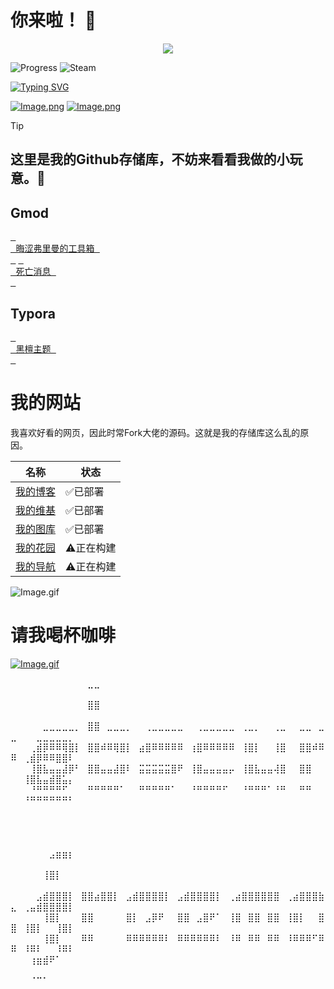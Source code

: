 # 你来啦！ 👋

<p align="center">
  <a href="https://skillicons.dev">
    <img src="https://skillicons.dev/icons?i=ps,pr,ae,ai,md,github,vscode,lua,discord" />
  </a>
</p>

![Progress](https://progress-bar.dev/91/?title=年计划)
![Steam](https://img.shields.io/badge/Steam-000000.svg?logo=steam&logoColor=white)

[![Typing SVG](https://readme-typing-svg.demolab.com?font=ZCOOL+KuaiLe&pause=1000&color=b4e419&random=false&width=435&lines=这里是晦涩弗里曼！;看看我制作的项目吧！)](https://git.io/typing-svg)

[![Image.png](https://obscureimage.netlify.app/button/button_bilibili.png)](https://space.bilibili.com/523837807)
[![Image.png](https://obscureimage.netlify.app/button/button_workshop.png)](https://steamcommunity.com/id/obscurefreeman/myworkshopfiles/)

> [!TIP]
> ## 这里是我的Github存储库，不妨来看看我做的小玩意。🎉

## Gmod

[<kbd> <br> 晦涩弗里曼的工具箱 <br> </kbd>][Link1]
[<kbd> <br> 死亡消息 <br> </kbd>][Link2]

<!--
[晦涩弗里曼的工具箱](https://github.com/obscurefreeman/oftoolkit_v2)
[死亡消息](https://github.com/obscurefreeman/death_message)
[黑檀主题](https://github.com/obscurefreeman/typora_theme_ebony)
![Image.gif](https://obscureimage.netlify.app/gif/valveloading.gif)
-->

## Typora

[<kbd> <br> 黑檀主题 <br> </kbd>][Link3]


# 我的网站

我喜欢好看的网页，因此时常Fork大佬的源码。这就是我的存储库这么乱的原因。

| 名称                                            | 状态      |
| ----------------------------------------------- | --------- |
| [我的博客](https://obscurefreeman.netlify.app/) | ✅已部署   |
| [我的维基](https://sourcewiki.netlify.app/)     | ✅已部署   |
| [我的图库](https://obscureimage.netlify.app/)   | ✅已部署   |
| [我的花园](https://obscuregarden.netlify.app/)  | ⚠️正在构建 |
| [我的导航](https://obscurenav.netlify.app/)     | ⚠️正在构建 |

![Image.gif](https://obscureimage.netlify.app/gif/valveloading.gif)

[Link1]: https://github.com/obscurefreeman/oftoolkit_v2
[Link2]: https://github.com/obscurefreeman/death_message
[Link3]: https://github.com/obscurefreeman/typora_theme_ebony

# 请我喝杯咖啡
[![Image.gif](https://cdn.pixabay.com/animation/2023/01/28/23/08/23-08-38-499_512.gif)](https://afdian.net/a/obscurefreeman)

⠀⠀⠀⠀⠀⠀⠀⠀⠀⠀⠀⠀⣀⣀⠀⠀⠀⠀⠀⠀⠀⠀⠀⠀⠀⠀⠀⠀⠀⠀⠀⠀⠀⠀⠀⠀⠀⠀⠀⠀⠀⠀⠀⠀⠀⠀⠀⠀⠀⠀⠀⠀⠀⠀⠀⠀⠀⠀⠀⠀⠀⠀
⠀⠀⠀⠀⠀⠀⠀⠀⠀⠀⠀⠀⣿⣿⠀⠀⠀⠀⠀⠀⠀⠀⠀⠀⠀⠀⠀⠀⠀⠀⠀⠀⠀⠀⠀⠀⠀⠀⠀⠀⠀⠀⠀⠀⠀⠀⠀⠀⠀⠀⠀⠀⠀⠀⠀⠀⠀⠀⠀⠀⠀⠀
⠀⠀⠀⠀⠀⣀⣀⣀⣀⣀⡀⠀⣿⣿⠀⣀⣀⣀⡀⠀⠀⢀⣀⣀⣀⣀⣀⠀⠀⢀⣀⣀⣀⣀⣀⠀⢀⣀⡀⠀⠀⢀⣀⠀⠀⣀⣀⠀⣀⣀⠀⠀⠀⣀⣀⣀⣀⣀⡀⠀⠀⠀
⠀⠀⠀⢀⣾⡿⠿⠿⢿⣿⡇⠀⣿⣿⠾⠿⢿⣿⡇⠀⣴⣿⠿⠿⠿⠿⠿⠀⢰⣿⠿⠿⠿⠿⠿⠀⢸⣿⡇⠀⠀⢸⣿⠀⠀⣿⣿⠾⠿⠿⠀⢀⣾⡿⠿⠿⣿⣿⠇⠀⠀⠀
⠀⠀⠀⢸⣿⣧⣤⣤⣼⡿⠃⠀⣿⣿⣤⣤⣼⣿⠇⠀⣭⣭⣭⣭⣭⣿⠟⠀⢸⣿⣤⣤⣤⣤⡤⠀⢸⣿⣧⣤⣤⢼⣿⠀⠀⣿⣿⠀⠀⠀⠀⢸⣿⣧⣤⣾⣿⣥⡄⠀⠀⠀
⠀⠀⠀⠘⠛⠛⠛⠛⠋⠀⠀⠀⠛⠛⠛⠛⠛⠁⠀⠀⠛⠛⠛⠛⠛⠁⠀⠀⠘⠛⠛⠛⠛⠋⠀⠀⠘⠛⠛⠛⠁⠘⠛⠀⠀⠛⠛⠀⠀⠀⠀⠘⠛⠛⠛⠛⠛⠛⠃⠀⠀⠀
⠀⠀⠀⠀⠀⠀⠀⠀⠀⠀⠀⠀⠀⠀⠀⠀⠀⠀⠀⠀⠀⠀⠀⠀⠀⠀⠀⠀⠀⠀⠀⠀⠀⠀⠀⠀⠀⠀⠀⠀⠀⠀⠀⠀⠀⠀⠀⠀⠀⠀⠀⠀⠀⠀⠀⠀⠀⠀⠀⠀⠀⠀
⠀⠀⠀⠀⠀⠀⠀⠀⠀⠀⠀⠀⠀⠀⠀⠀⠀⠀⠀⠀⠀⠀⠀⠀⠀⠀⠀⠀⠀⠀⠀⠀⠀⠀⠀⠀⠀⠀⠀⠀⠀⠀⠀⠀⠀⠀⠀⠀⠀⠀⠀⠀⠀⠀⠀⠀⠀⠀⠀⠀⠀⠀
⠀⠀⠀⠀⠀⠀⣠⣶⣶⡆⠀⠀⠀⠀⠀⠀⠀⠀⠀⠀⠀⠀⠀⠀⠀⠀⠀⠀⠀⠀⠀⠀⠀⠀⠀⠀⠀⠀⠀⠀⠀⠀⠀⠀⠀⠀⠀⠀⠀⠀⠀⠀⠀⠀⠀⠀⠀⠀⠀⠀⠀⠀
⠀⠀⠀⠀⠀⢸⣿⡇⠀⠀⠀⠀⠀⠀⠀⠀⠀⠀⠀⠀⠀⠀⠀⠀⠀⠀⠀⠀⠀⠀⠀⠀⠀⠀⠀⠀⠀⠀⠀⠀⠀⠀⠀⠀⠀⠀⠀⠀⠀⠀⠀⠀⠀⠀⠀⠀⠀⠀⠀⠀⠀⠀
⠀⠀⠀⠀⣠⣾⣿⣿⣿⡇⠀⣿⣿⣴⣿⣿⡇⠀⣠⣾⣿⣿⣿⣿⡇⠀⣠⣾⣿⣿⣿⣿⡇⠀⢀⣴⣿⣿⣿⣿⣿⣿⠀⢀⣴⣿⣿⣿⣷⣄⠀⢀⣤⣾⣿⣿⣿⣿⡇⠀⠀⠀
⠀⠀⠀⠀⠀⢸⣿⡇⠀⠀⠀⣿⣿⠀⠀⠀⠀⠀⣿⡇⠀⣠⡿⠟⠀⠀⣿⣿⠀⣠⣿⠟⠁⠀⢸⣿⠀⣿⣿⠀⣿⣿⠀⢸⣿⡇⠀⠀⣿⣿⠀⢸⣿⡇⠀⠀⢸⣿⡇⠀⠀⠀
⠀⠀⠀⠀⠀⢸⣿⡇⠀⠀⠀⠿⠿⠀⠀⠀⠀⠀⠿⠿⠿⠿⠿⠿⠇⠀⠿⠿⠿⠿⠿⠿⠇⠀⠸⠿⠀⠿⠿⠀⠿⠿⠀⠸⠿⠿⠿⠋⠿⠿⠀⠸⠿⠇⠀⠀⠸⠿⠇⠀⠀⠀
⠀⠀⠀⢰⣶⣾⠟⠁⠀⠀⠀⠀⠀⠀⠀⠀⠀⠀⠀⠀⠀⠀⠀⠀⠀⠀⠀⠀⠀⠀⠀⠀⠀⠀⠀⠀⠀⠀⠀⠀⠀⠀⠀⠀⠀⠀⠀⠀⠀⠀⠀⠀⠀⠀⠀⠀⠀⠀⠀⠀⠀⠀
⠀⠀⠀⠈⠉⠁⠀⠀⠀⠀⠀⠀⠀⠀⠀⠀⠀⠀⠀⠀⠀⠀⠀⠀⠀⠀⠀⠀⠀⠀⠀⠀⠀⠀⠀⠀⠀⠀⠀⠀⠀⠀⠀⠀⠀⠀⠀⠀⠀⠀⠀⠀⠀⠀⠀⠀⠀⠀⠀⠀⠀⠀

<!--
**obscurefreeman/obscurefreeman** is a ✨ _special_ ✨ repository because its `README.md` (this file) appears on your GitHub profile.

Here are some ideas to get you started:

- 🔭 I’m currently working on ...
- 🌱 I’m currently learning ...
- 👯 I’m looking to collaborate on ...
- 🤔 I’m looking for help with ...
- 💬 Ask me about ...
- 📫 How to reach me: ...
- 😄 Pronouns: ...
- ⚡ Fun fact: ...
-->


